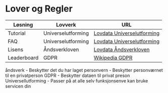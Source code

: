 # Lover og Regler

|Løsning|Lovverk|URL|
|-------|-------|---|
|Tutorial|Universelutforming|[Lovdata Universelutforming](https://lovdata.no/dokument/SF/forskrift/2013-06-21-732)|
|FAQ|Universelutforming|[Lovdata Universelutforming](https://lovdata.no/dokument/SF/forskrift/2013-06-21-732)|
|Lisens|Åndsverkloven|[Lovdata Åndsverkloven](https://lovdata.no/dokument/NL/lov/2018-06-15-40?q=%C3%A5ndsverkloven)|
|Leaderboard|GDPR|[Wikipedia GDPR](https://en.wikipedia.org/wiki/General_Data_Protection_Regulation)|



åndsverk		    - Beskytter det du har laget
personvern 		    - Beskytter personværnet til en privatperson
GDPR			    - Beskytter dataen til privat preson
Universellutforming	- Passer på at alle selv funksjonsenve kan bruke servicen din